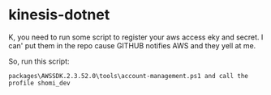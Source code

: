 # kinesis-dotnet

K, you need to run some script to register your aws access eky and secret.  I can' put them in the repo cause GITHUB notifies AWS and they yell at me.

So, run this script:

`packages\AWSSDK.2.3.52.0\tools\account-management.ps1 and call the profile shomi_dev`



